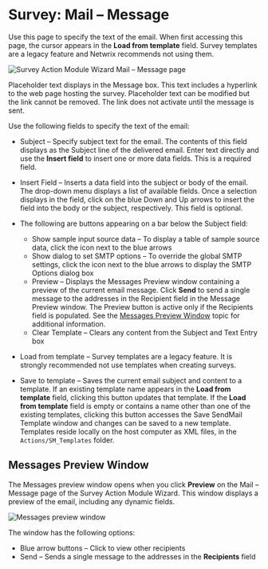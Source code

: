 # Survey: Mail – Message

Use this page to specify the text of the email. When first accessing this page, the cursor appears in the __Load from template__ field. Survey templates are a legacy feature and Netwrix recommends not using them.

![Survey Action Module Wizard Mail – Message page](/img/product_docs/accessanalyzer/enterpriseauditor/admin/action/survey/mailmessage.png)

Placeholder text displays in the Message box. This text includes a hyperlink to the web page hosting the survey. Placeholder text can be modified but the link cannot be removed. The link does not activate until the message is sent.

Use the following fields to specify the text of the email:

- Subject – Specify subject text for the email. The contents of this field displays as the Subject line of the delivered email. Enter text directly and use the __Insert field__ to insert one or more data fields. This is a required field.
- Insert Field – Inserts a data field into the subject or body of the email. The drop-down menu displays a list of available fields. Once a selection displays in the field, click on the blue Down and Up arrows to insert the field into the body or the subject, respectively. This field is optional.
- The following are buttons appearing on a bar below the Subject field:

  - Show sample input source data – To display a table of sample source data, click the icon next to the blue arrows
  - Show dialog to set SMTP options – To override the global SMTP settings, click the icon next to the blue arrows to display the SMTP Options dialog box
  - Preview – Displays the Messages Preview window containing a preview of the current email message. Click __Send__ to send a single message to the addresses in the Recipient field in the Message Preview window. The Preview button is active only if the Recipients field is populated. See the [Messages Preview Window](#messages-preview-window) topic for additional information.
  - Clear Template – Clears any content from the Subject and Text Entry box
- Load from template – Survey templates are a legacy feature. It is strongly recommended not use templates when creating surveys.
- Save to template – Saves the current email subject and content to a template. If an existing template name appears in the __Load from template__ field, clicking this button updates that template. If the __Load from template__ field is empty or contains a name other than one of the existing templates, clicking this button accesses the Save SendMail Template window and changes can be saved to a new template. Templates reside locally on the host computer as XML files, in the ```Actions/SM_Templates``` folder.

## Messages Preview Window

The Messages preview window opens when you click __Preview__ on the Mail – Message page of the Survey Action Module Wizard. This window displays a preview of the email, including any dynamic fields.

![Messages preview window](/img/product_docs/accessanalyzer/enterpriseauditor/admin/action/survey/messagespreview.png)

The window has the following options:

- Blue arrow buttons – Click to view other recipients
- Send – Sends a single message to the addresses in the __Recipients__ field
